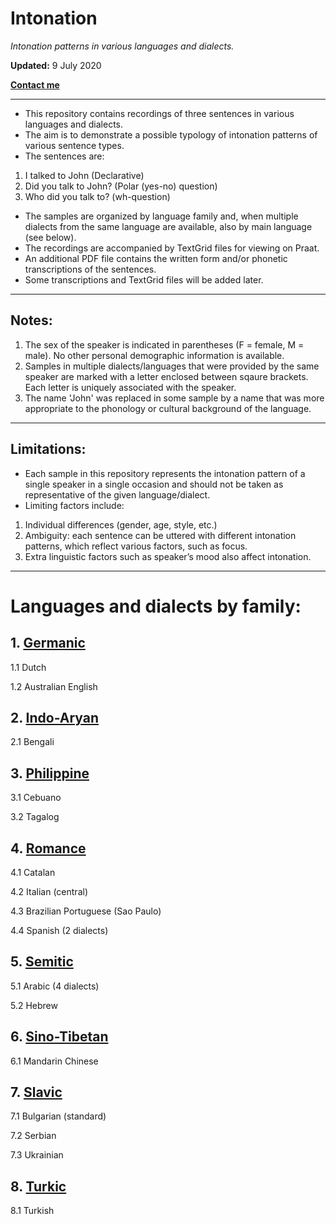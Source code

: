 # Intonation
*Intonation patterns in various languages and dialects.*

**Updated:** 9 July 2020

**[Contact me](https://chengafni.wordpress.com/resources/intonation/)**

---

* This repository contains recordings of three sentences in various languages and dialects.
* The aim is to demonstrate a possible typology of intonation patterns of various sentence types.
* The sentences are:
1. I talked to John      (Declarative)
2. Did you talk to John? (Polar (yes-no) question)
3. Who did you talk to?  (wh-question)

* The samples are organized by language family and, when multiple dialects from the same language are available, also by main language (see below).
* The recordings are accompanied by TextGrid files for viewing on Praat. 
* An additional PDF file contains the written form and/or phonetic transcriptions of the sentences.
* Some transcriptions and TextGrid files will be added later.

---

## Notes:
1) The sex of the speaker is indicated in parentheses (F = female, M = male). No other personal demographic information is available.
2) Samples in multiple dialects/languages that were provided by the same speaker are marked with a letter enclosed between sqaure brackets. Each letter is uniquely associated with the speaker.
3) The name 'John' was replaced in some sample by a name that was more appropriate to the phonology or cultural background of the language.

---

## Limitations:
* Each sample in this repository represents the intonation pattern of a single speaker in a single occasion and should not be taken as representative of the given language/dialect. 
* Limiting factors include:
1. Individual differences (gender, age, style, etc.)
2. Ambiguity: each sentence can be uttered with different intonation patterns, which reflect various factors, such as focus.
3. Extra linguistic factors such as speaker’s mood also affect intonation.

---

# Languages and dialects by family:

## 1. [Germanic](https://github.com/chengafni/Intonation/tree/Germanic)
1.1 Dutch

1.2 Australian English

## 2. [Indo-Aryan](https://github.com/chengafni/Intonation/tree/Indo-Aryan)
2.1 Bengali

## 3. [Philippine](https://github.com/chengafni/Intonation/tree/Philippine)
3.1 Cebuano

3.2 Tagalog

## 4. [Romance](https://github.com/chengafni/Intonation/tree/Romance)
4.1 Catalan

4.2 Italian (central)

4.3 Brazilian Portuguese (Sao Paulo)

4.4 Spanish (2 dialects)

## 5. [Semitic](https://github.com/chengafni/Intonation/tree/Semitic)
5.1 Arabic (4 dialects)

5.2 Hebrew

## 6. [Sino-Tibetan](https://github.com/chengafni/Intonation/tree/Sino-Tibetan)
6.1 Mandarin Chinese

## 7. [Slavic](https://github.com/chengafni/Intonation/tree/Slavic)
7.1 Bulgarian (standard)

7.2 Serbian

7.3 Ukrainian

## 8. [Turkic](https://github.com/chengafni/Intonation/tree/Turkic)
8.1 Turkish
